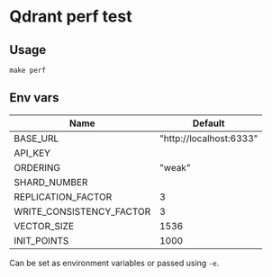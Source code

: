 # Qdrant perf test

## Usage

```
make perf
```

## Env vars

| Name                     | Default                 |
| ------------------------ | ----------------------- |
| BASE_URL                 | "http://localhost:6333" |
| API_KEY                  |                         |
| ORDERING                 | "weak"                  |
| SHARD_NUMBER             |                         |
| REPLICATION_FACTOR       | 3                       |
| WRITE_CONSISTENCY_FACTOR | 3                       |
| VECTOR_SIZE              | 1536                    |
| INIT_POINTS              | 1000                    |

Can be set as environment variables or passed using `-e`.
